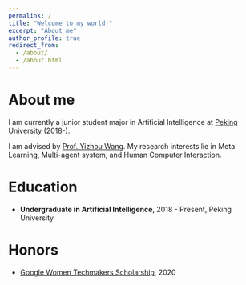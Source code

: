 ```yaml
---
permalink: /
title: "Welcome to my world!"
excerpt: "About me"
author_profile: true
redirect_from: 
  - /about/
  - /about.html
---
```


# About me

I am currently a junior student major in Artificial Intelligence at [Peking University](https://www.pku.edu.cn/) (2018-).

I am advised by [Prof. Yizhou Wang](https://cfcs.pku.edu.cn/english/people/faculty/yizhouwang/index.htm). My research interests lie in Meta Learning, Multi-agent system, and Human Computer Interaction.

# Education

-   **Undergraduate in Artificial Intelligence**, 2018 - Present, Peking University

# Honors

-   [Google Women Techmakers Scholarship](https://buildyourfuture.withgoogle.com/scholarships/generation-google-scholarship-apac/), 2020


